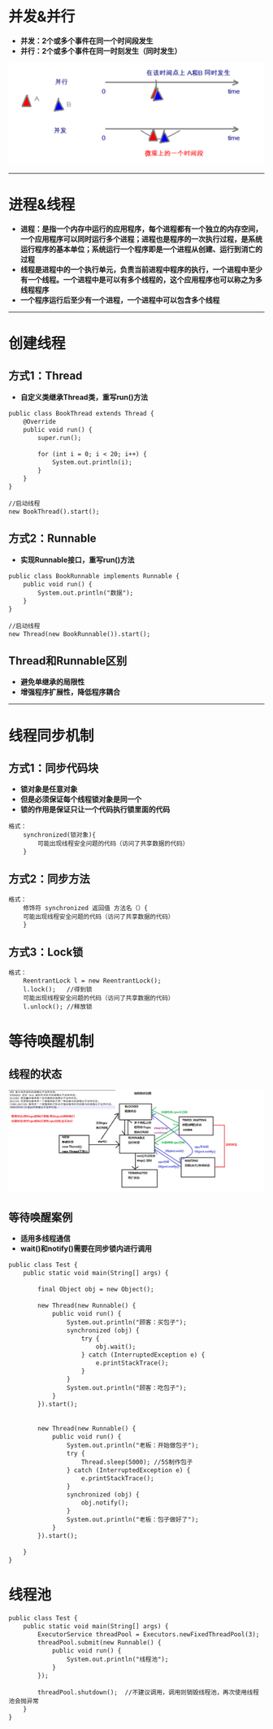 # 并发&并行

* **并发：2个或多个事件在同一个时间段发生**
* **并行：2个或多个事件在同一时刻发生（同时发生）**

![](assets/5cbe94d46eb7d16038000001.png)

---

# 进程&线程

* **进程：是指一个内存中运行的应用程序，每个进程都有一个独立的内存空间，一个应用程序可以同时运行多个进程；进程也是程序的一次执行过程，是系统运行程序的基本单位；系统运行一个程序即是一个进程从创建、运行到消亡的过程**
* **线程是进程中的一个执行单元，负责当前进程中程序的执行，一个进程中至少有一个线程。一个进程中是可以有多个线程的，这个应用程序也可以称之为多线程程序**
* **一个程序运行后至少有一个进程，一个进程中可以包含多个线程**

---

# 创建线程

## 方式1：Thread

* **自定义类继承Thread类，重写run()方法**

```
public class BookThread extends Thread {
    @Override
    public void run() {
        super.run();

        for (int i = 0; i < 20; i++) {
            System.out.println(i);
        }
    }
}

//启动线程
new BookThread().start();
```

## 方式2：Runnable

* **实现Runnable接口，重写run()方法**

```
public class BookRunnable implements Runnable {
    public void run() {
        System.out.println("数据");
    }
}

//启动线程
new Thread(new BookRunnable()).start();
```

## Thread和Runnable区别

* **避免单继承的局限性**
* **增强程序扩展性，降低程序耦合**

---

# 线程同步机制

## 方式1：同步代码块

* **锁对象是任意对象**
* **但是必须保证每个线程锁对象是同一个**
* **锁的作用是保证只让一个代码执行锁里面的代码**

```
格式：
    synchronized(锁对象){
        可能出现线程安全问题的代码（访问了共享数据的代码）
    }
```

## 方式2：同步方法

```
格式：
    修饰符 synchronized 返回值 方法名（）{
    可能出现线程安全问题的代码（访问了共享数据的代码）
    }
```

## 方式3：Lock锁

```
格式：
    ReentrantLock l = new ReentrantLock();
    l.lock();   //得到锁
    可能出现线程安全问题的代码（访问了共享数据的代码）
    l.unlock(); //释放锁
```

# 等待唤醒机制

## 线程的状态

![](assets/5cc3eff6fb277027e5000000.bmp)

## 等待唤醒案例

* **适用多线程通信**
* **wait()和notify()需要在同步锁内进行调用**

```
public class Test {
    public static void main(String[] args) {

        final Object obj = new Object();

        new Thread(new Runnable() {
            public void run() {
                System.out.println("顾客：买包子");
                synchronized (obj) {
                    try {
                        obj.wait();
                    } catch (InterruptedException e) {
                        e.printStackTrace();
                    }
                }
                System.out.println("顾客：吃包子");
            }
        }).start();


        new Thread(new Runnable() {
            public void run() {
                System.out.println("老板：开始做包子");
                try {
                    Thread.sleep(5000); //5S制作包子
                } catch (InterruptedException e) {
                    e.printStackTrace();
                }
                synchronized (obj) {
                    obj.notify();
                }
                System.out.println("老板：包子做好了");
            }
        }).start();

    }
}
```

# 线程池

```
public class Test {
    public static void main(String[] args) {
        ExecutorService threadPool = Executors.newFixedThreadPool(3);
        threadPool.submit(new Runnable() {
            public void run() {
                System.out.println("线程池");
            }
        });

        threadPool.shutdown();  //不建议调用，调用则销毁线程池，再次使用线程池会抛异常
    }
}
```